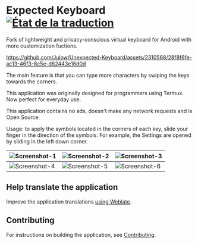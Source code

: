 # Expected Keyboard [<img src="https://hosted.weblate.org/widget/unexpected-keyboard/svg-badge.svg" alt="État de la traduction" />](https://hosted.weblate.org/engage/unexpected-keyboard/)

Fork of lightweight and privacy-conscious virtual keyboard for Android with more customization fuctions.

https://github.com/Julow/Unexpected-Keyboard/assets/2310568/28f8f6fe-ac13-46f3-8c5e-d62443e16d0d

The main feature is that you can type more characters by swiping the keys towards the corners.

This application was originally designed for programmers using Termux.
Now perfect for everyday use.

This application contains no ads, doesn't make any network requests and is Open Source.

Usage: to apply the symbols located in the corners of each key, slide your finger in the direction of the symbols. For example, the Settings are opened by sliding in the left down corner.

| <img src="/fastlane/metadata/android/en-US/images/phoneScreenshots/1.png" alt="Screenshot-1" /> | <img src="/fastlane/metadata/android/en-US/images/phoneScreenshots/2.png" alt="Screenshot-2"/> | <img src="/fastlane/metadata/android/en-US/images/phoneScreenshots/3.png" alt="Screenshot-3"/> |
| --- | --- | --- |
| <img src="/fastlane/metadata/android/en-US/images/phoneScreenshots/4.png" alt="Screenshot-4" /> | <img src="/fastlane/metadata/android/en-US/images/phoneScreenshots/5.png" alt="Screenshot-5" /> | <img src="/fastlane/metadata/android/en-US/images/phoneScreenshots/6.png" alt="Screenshot-6" /> |

## Help translate the application

Improve the application translations [using Weblate](https://hosted.weblate.org/engage/unexpected-keyboard/).


## Contributing

For instructions on building the application, see
[Contributing](CONTRIBUTING.md).
